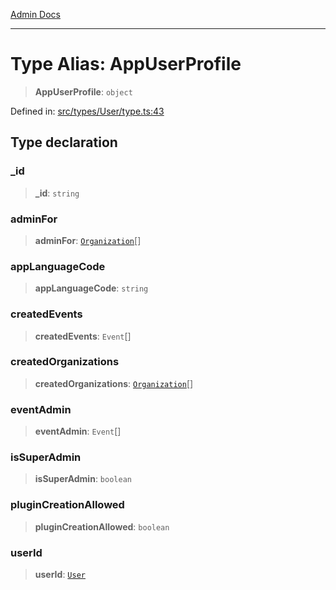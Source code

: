[Admin Docs](/)

***

# Type Alias: AppUserProfile

> **AppUserProfile**: `object`

Defined in: [src/types/User/type.ts:43](https://github.com/PalisadoesFoundation/talawa-admin/blob/main/src/types/User/type.ts#L43)

## Type declaration

### \_id

> **\_id**: `string`

### adminFor

> **adminFor**: [`Organization`](../../../Organization/type/type-aliases/Organization.md)[]

### appLanguageCode

> **appLanguageCode**: `string`

### createdEvents

> **createdEvents**: `Event`[]

### createdOrganizations

> **createdOrganizations**: [`Organization`](../../../Organization/type/type-aliases/Organization.md)[]

### eventAdmin

> **eventAdmin**: `Event`[]

### isSuperAdmin

> **isSuperAdmin**: `boolean`

### pluginCreationAllowed

> **pluginCreationAllowed**: `boolean`

### userId

> **userId**: [`User`](User.md)
